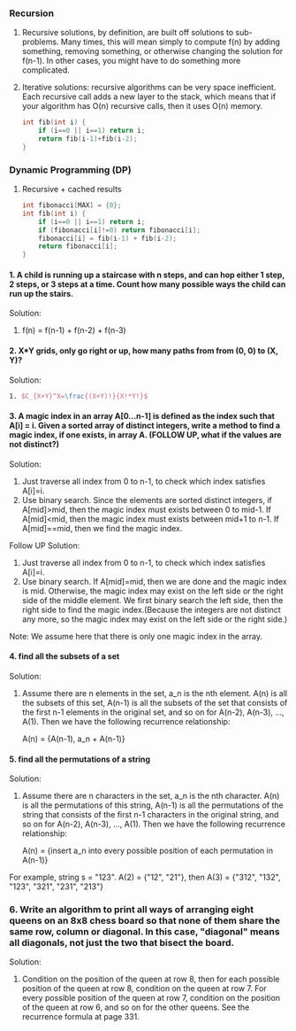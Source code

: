 ### Recursion
1. Recursive solutions, by definition, are built off solutions to sub-problems. Many times, this will mean simply to compute f(n) by adding something, removing something, or otherwise changing the solution for f(n-1). In other cases, you might have to do something more complicated. 
2. Iterative solutions: recursive algorithms can be very space inefficient. Each recursive call adds a new layer to the stack, which means that if your algorithm has O(n) recursive calls, then it uses O(n) memory. 

	```cpp
	int fib(int i) {
		if (i==0 || i==1) return i;
		return fib(i-1)+fib(i-2);
	}
	```

### Dynamic Programming (DP)
1. Recursive + cached results

	```cpp
	int fibonacci[MAX] = {0};
	int fib(int i) {
		if (i==0 || i==1) return i;
		if (fibonacci[i]!=0) return fibonacci[i];
		fibonacci[i] = fib(i-1) + fib(i-2);
		return fibonacci[i];
	}
	```

#### 1. A child is running up a staircase with n steps, and can hop either 1 step, 2 steps, or 3 steps at a time. Count how many possible ways the child can run up the stairs.
Solution:

1. f(n) = f(n-1) + f(n-2) + f(n-3) 

#### 2. X*Y grids, only go right or up, how many paths from from (0, 0) to (X, Y)?
Solution:

```tex
1. $C_{X+Y}^X=\frac{(X+Y)!}{X!*Y!}$
```
#### 3. A magic index in an array A[0...n-1] is defined as the index such that A[i] = i. Given a sorted array of distinct integers, write a method to find a magic index, if one exists, in array A. (FOLLOW UP, what if the values are not distinct?) 
Solution:

1. Just traverse all index from 0 to n-1, to check which index satisfies A[i]=i.
2. Use binary search. Since the elements are sorted distinct integers, if A[mid]>mid, then the magic index must exists between 0 to mid-1. If A[mid]<mid, then the magic index must exists between mid+1 to n-1. If A[mid]==mid, then we find the magic index. 

Follow UP Solution:

1. Just traverse all index from 0 to n-1, to check which index satisfies A[i]=i.
2. Use binary search. If A[mid]=mid, then we are done and the magic index is mid. Otherwise, the magic index may exist on the left side or the right side of the middle element. We first binary search the left side, then the right side to find the magic index.(Because the integers are not distinct any more, so the magic index may exist on the left side or the right side.)

Note: We assume here that there is only one magic index in the array. 

#### 4. find all the subsets of a set
Solution:

1. Assume there are n elements in the set, a_n is the nth element. A(n) is all the subsets of this set, A(n-1) is all the subsets of the set that consists of the first n-1 elements in the original set, and so on for A(n-2), A(n-3), ..., A(1). Then we have the following recurrence relationship:

	A(n) = {A(n-1), a_n + A(n-1)} 

#### 5. find all the permutations of a string 
Solution:

1. Assume there are n characters in the set, a_n is the nth character. A(n) is all the permutations of this string, A(n-1) is all the permutations of the string that consists of the first n-1 characters in the original string, and so on for A(n-2), A(n-3), ..., A(1). Then we have the following recurrence relationship:

	A(n) = {insert a_n into every possible position of each permutation in A(n-1)}
	
For example, string s = "123". A(2) = {"12", "21"}, then A(3) = {"312", "132", "123", "321", "231", "213"}

### 6. Write an algorithm to print all ways of arranging eight queens on an 8x8 chess board so that none of them share the same row, column or diagonal. In this case, "diagonal" means all diagonals, not just the two that bisect the board.

Solution:

1. Condition on the position of the queen at row 8, then for each possible position of the queen at row 8, condition on the queen at row 7. For every possible position of the queen at row 7, condition on the position of the queen at row 6, and so on for the other queens. See the recurrence formula at page 331.





